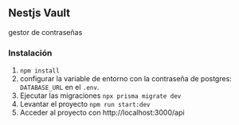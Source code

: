 ## Nestjs Vault

gestor de contraseñas

### Instalación

1.  `npm install`
2.  configurar la variable de entorno con la contraseña de postgres: `DATABASE_URL` en el `.env`.
3.  Ejecutar las migraciones `npx prisma migrate dev`
4.  Levantar el proyecto `npm run start:dev`
5.  Acceder al proyecto con http://localhost:3000/api
